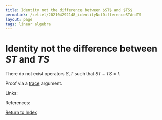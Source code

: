 ```yaml
---
title: Identity not the difference between $ST$ and $TS$
permalink: /zettel/202104292148_identityNotDifferenceSTAndTS
layout: page
tags: linear algebra
---
```

# Identity not the difference between $ST$ and $TS$

There do not exist operators $S, T$ such that $ST - TS = I$.

Proof via a [trace](202104292144_traceOperatorEqualsTraceMatrix) argument.

Links: 

References: 

[Return to Index](index)